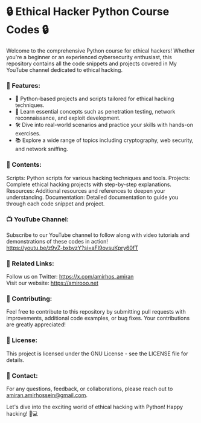 # 🔒 Ethical Hacker Python Course Codes 🔒

Welcome to the comprehensive Python course for ethical hackers! Whether you're a beginner or an experienced cybersecurity enthusiast, this repository contains all the code snippets and projects covered in My YouTube channel dedicated to ethical hacking.

### 🚀 Features:

- 🐍 Python-based projects and scripts tailored for ethical hacking techniques.
- 🔑 Learn essential concepts such as penetration testing, network reconnaissance, and exploit development.
- 🛠️ Dive into real-world scenarios and practice your skills with hands-on exercises.
- 📚 Explore a wide range of topics including cryptography, web security, and network sniffing.

### 📁 Contents:

Scripts: Python scripts for various hacking techniques and tools.
Projects: Complete ethical hacking projects with step-by-step explanations.
Resources: Additional resources and references to deepen your understanding.
Documentation: Detailed documentation to guide you through each code snippet and project.

### 📺 YouTube Channel:
Subscribe to our YouTube channel to follow along with video tutorials and demonstrations of these codes in action! <br>
https://youtu.be/z9vZ-bxbvzY?si=aFI9ovsuKpry60fT

### 🔗 Related Links:

Follow us on Twitter: https://x.com/amirhos_amiran <br>
Visit our website: https://amirooo.net

### 🤝 Contributing:
Feel free to contribute to this repository by submitting pull requests with improvements, additional code examples, or bug fixes. Your contributions are greatly appreciated!

### 📝 License:
This project is licensed under the GNU License - see the LICENSE file for details.

### 📧 Contact:
For any questions, feedback, or collaborations, please reach out to amiran.amirhossein@gmail.com.

Let's dive into the exciting world of ethical hacking with Python! Happy hacking! 🎩💻

